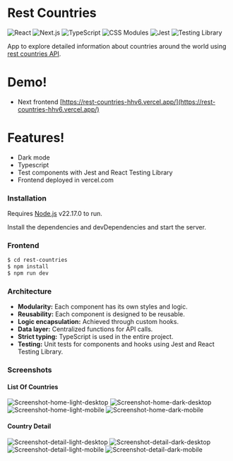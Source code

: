 # Rest Countries

![React](https://img.shields.io/badge/-React-20232a?logo=react&style=for-the-badge)
![Next.js](https://img.shields.io/badge/-Next.js-000000?logo=nextdotjs&style=for-the-badge)
![TypeScript](https://img.shields.io/badge/-TypeScript-3178c6?logo=typescript&style=for-the-badge)
![CSS Modules](https://img.shields.io/badge/-CSS_Modules-1572B6?logo=css3&style=for-the-badge)
![Jest](https://img.shields.io/badge/-Jest-C21325?logo=jest&style=for-the-badge)
![Testing Library](https://img.shields.io/badge/-Testing_Library-E33332?logo=testinglibrary&style=for-the-badge)

App to explore detailed information about countries around the world using [rest countries API](https://restcountries.com/).

# Demo!

- Next frontend [https://rest-countries-hhv6.vercel.app/](https://rest-countries-hhv6.vercel.app/)

# Features!

- Dark mode
- Typescript
- Test components with Jest and React Testing Library
- Frontend deployed in vercel.com

### Installation

Requires [Node.js](https://nodejs.org/) v22.17.0 to run.

Install the dependencies and devDependencies and start the server.

### Frontend

```sh
$ cd rest-countries
$ npm install
$ npm run dev
```

### Architecture

- **Modularity:** Each component has its own styles and logic.
- **Reusability:** Each component is designed to be reusable.
- **Logic encapsulation:** Achieved through custom hooks.
- **Data layer:** Centralized functions for API calls.
- **Strict typing:** TypeScript is used in the entire project.
- **Testing:** Unit tests for components and hooks using Jest and React Testing Library.

### Screenshots

#### List Of Countries

![Screenshot-home-light-desktop](./src/assets/screenshots/Screenshot-home-light-desktop.png)
![Screenshot-home-dark-desktop](./src/assets/screenshots/Screenshot-home-dark-desktop.png)
![Screenshot-home-light-mobile](./src/assets/screenshots/Screenshot-home-light-mobile.png)
![Screenshot-home-dark-mobile](./src/assets/screenshots/Screenshot-home-dark-mobile.png)

#### Country Detail

![Screenshot-detail-light-desktop](./src/assets/screenshots/Screenshot-detail-light-desktop.png)
![Screenshot-detail-dark-desktop](./src/assets/screenshots/Screenshot-detail-dark-desktop.png)
![Screenshot-detail-light-mobile](./src/assets/screenshots/Screenshot-detail-light-mobile.png)
![Screenshot-detail-dark-mobile](./src/assets/screenshots/Screenshot-detail-dark-mobile.png)
